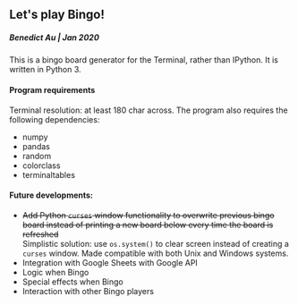 ## Let's play Bingo!
##### Benedict Au | Jan 2020

This is a bingo board generator for the Terminal, rather than IPython. It is written in Python 3.

#### Program requirements

Terminal resolution: at least 180 char across.
The program also requires the following dependencies:
- numpy
- pandas
- random
- colorclass
- terminaltables

#### Future developments:
- ~~Add Python `curses` window functionality to overwrite previous bingo board instead of printing a new board below every time the board is refreshed~~  
  Simplistic solution: use `os.system()` to clear screen instead of creating a `curses` window. Made compatible with both Unix and Windows systems.
- Integration with Google Sheets with Google API
- Logic when Bingo
- Special effects when Bingo
- Interaction with other Bingo players
